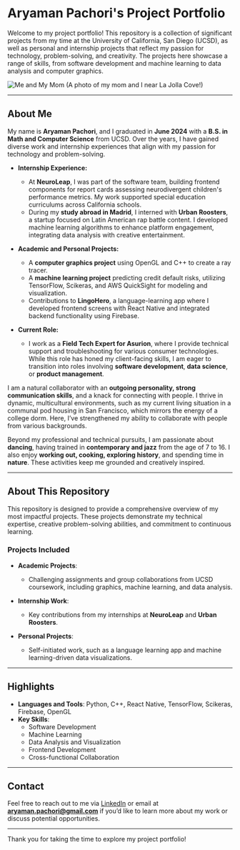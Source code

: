 # Aryaman Pachori's Project Portfolio

Welcome to my project portfolio! This repository is a collection of significant projects from my time at the University of California, San Diego (UCSD), as well as personal and internship projects that reflect my passion for technology, problem-solving, and creativity. The projects here showcase a range of skills, from software development and machine learning to data analysis and computer graphics.

![Me and My Mom](https://lh3.googleusercontent.com/pw/AP1GczNfkUHhf5ma1xoi4zH62Imn3HbFwQ64s_6cs7fm3X6NNCquO8czUEDt2Rw1-VZ2D_TJiCVA4QcND58Ap3kFIeypxRu0PR3cqoTM_9yJ6Gu6YaJrIYoyCP7OctkG31dDMxaM6IW2tDQbtVOpzekawBeGqw=w1652-h1312-s-no-gm?authuser=0)
(A photo of my mom and I near La Jolla Cove!)

---

## About Me

My name is **Aryaman Pachori**, and I graduated in **June 2024** with a **B.S. in Math and Computer Science** from UCSD. Over the years, I have gained diverse work and internship experiences that align with my passion for technology and problem-solving.

- **Internship Experience:**
  - At **NeuroLeap**, I was part of the software team, building frontend components for report cards assessing neurodivergent children's performance metrics. My work supported special education curriculums across California schools.
  - During my **study abroad in Madrid**, I interned with **Urban Roosters**, a startup focused on Latin American rap battle content. I developed machine learning algorithms to enhance platform engagement, integrating data analysis with creative entertainment.

- **Academic and Personal Projects:**
  - A **computer graphics project** using OpenGL and C++ to create a ray tracer.
  - A **machine learning project** predicting credit default risks, utilizing TensorFlow, Scikeras, and AWS QuickSight for modeling and visualization.
  - Contributions to **LingoHero**, a language-learning app where I developed frontend screens with React Native and integrated backend functionality using Firebase.

- **Current Role:**
  - I work as a **Field Tech Expert for Asurion**, where I provide technical support and troubleshooting for various consumer technologies. While this role has honed my client-facing skills, I am eager to transition into roles involving **software development**, **data science**, or **product management**.

I am a natural collaborator with an **outgoing personality, strong communication skills**, and a knack for connecting with people. I thrive in dynamic, multicultural environments, such as my current living situation in a communal pod housing in San Francisco, which mirrors the energy of a college dorm. Here, I’ve strengthened my ability to collaborate with people from various backgrounds.

Beyond my professional and technical pursuits, I am passionate about **dancing**, having trained in **contemporary and jazz** from the age of 7 to 16. I also enjoy **working out, cooking, exploring history**, and spending time in **nature**. These activities keep me grounded and creatively inspired.

---

## About This Repository

This repository is designed to provide a comprehensive overview of my most impactful projects. These projects demonstrate my technical expertise, creative problem-solving abilities, and commitment to continuous learning.

### Projects Included

- **Academic Projects**: 
  - Challenging assignments and group collaborations from UCSD coursework, including graphics, machine learning, and data analysis.

- **Internship Work**: 
  - Key contributions from my internships at **NeuroLeap** and **Urban Roosters**.

- **Personal Projects**: 
  - Self-initiated work, such as a language learning app and machine learning-driven data visualizations.

---

## Highlights

- **Languages and Tools**: Python, C++, React Native, TensorFlow, Scikeras, Firebase, OpenGL
- **Key Skills**: 
  - Software Development
  - Machine Learning
  - Data Analysis and Visualization
  - Frontend Development
  - Cross-functional Collaboration

---

## Contact

Feel free to reach out to me via [LinkedIn](https://www.linkedin.com/in/aryaman-pachori-848825115/) or email at **aryaman.pachori@gmail.com** if you’d like to learn more about my work or discuss potential opportunities.

---

Thank you for taking the time to explore my project portfolio!
